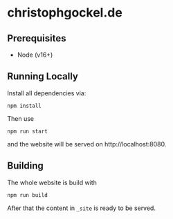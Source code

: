 # christophgockel.de

## Prerequisites

- Node (v16+)

## Running Locally

Install all dependencies via:

```
npm install
```

Then use

```
npm run start
```

and the website will be served on http://localhost:8080.


## Building

The whole website is build with

```
npm run build
```

After that the content in `_site` is ready to be served.

